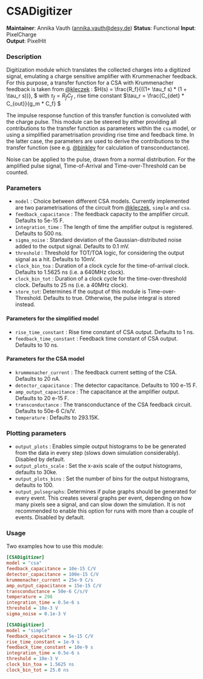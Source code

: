 # CSADigitizer
**Maintainer**: Annika Vauth (<annika.vauth@desy.de>)
**Status**: Functional
**Input**: PixelCharge  
**Output**: PixelHit  

### Description
Digitization module which translates the collected charges into a digitized signal, emulating a charge sensitive amplifier with Krummenacher feedback.
For this purpose, a transfer function for a CSA with Krummenacher feedback is taken from [@kleczek] : 
$`H(s) = \frac{R_f}{((1+ \tau_f s) * (1 + \tau_r s))}, `$
with $`\tau_f = R_f C_f `$ , rise time constant $`\tau_r = \frac{C_{det} * C_{out}}{g_m * C_f} `$ 

The impulse response function of this transfer function is convoluted with the charge pulse.
This module can be steered by either providing all contributions to the transfer function as parameters within the `csa` model, or using a simplified parametrisation providing rise time and feedback time. 
In the latter case, the parameters are used to derive the contributions to the transfer function (see e.g. [@binkley] for calculation of transconductance).

Noise can be applied to the pulse, drawn from a normal distribution.
For the amplified pulse signal, Time-of-Arrival and Time-over-Threshold can be counted.



### Parameters
* `model` :  Choice between different CSA models. Currently implemented are two parametrisations of the circuit from [@kleczek], `simple` and `csa`.
* `feedback_capacitance` :  The feedback capacity to the amplifier circuit. Defaults to 5e-15 F.
* `integration_time` : The length of time the amplifier output is registered. Defaults to 500 ns.
* `sigma_noise` : Standard deviation of the Gaussian-distributed noise added to the output signal. Defaults to 0.1 mV.
* `threshold` : Threshold for TOT/TOA logic, for considering the output signal as a hit. Defaults to 10mV.
* `clock_bin_toa` : Duration of a clock cycle for the time-of-arrival clock. Defaults to 1.5625 ns (i.e. a 640MHz clock).
* `clock_bin_tot` : Duration of a clock cycle for the time-over-threshold clock. Defaults to 25 ns (i.e. a 40MHz clock).
* `store_tot`: Determines if the output of this module is Time-over-Threshold. Defaults to true. Otherwise, the pulse integral is stored instead.

#### Parameters for the simplified model
* `rise_time_constant` : Rise time constant of CSA output. Defaults to 1 ns.  
* `feedback_time_constant` : Feedback time constant of CSA output. Defaults to 10 ns.

#### Parameters for the CSA model
* `krummenacher_current` : The feedback current setting of the CSA. Defaults to 20 nA.
* `detector_capacitance` : The detector capacitance. Defaults to 100 e-15 F.
* `amp_output_capacitance` : The capacitance at the amplifier output. Defaults to 20 e-15 F.
* `transconductance` : The transconductance of the CSA feedback circuit. Defaults to 50e-6 C/s/V.
* `temperature` : Defaults to 293.15K.

### Plotting parameters
* `output_plots` : Enables simple output histograms to be be generated from the data in every step (slows down simulation considerably). Disabled by default.
* `output_plots_scale` : Set the x-axis scale of the output histograms, defaults to 30ke.
* `output_plots_bins` : Set the number of bins for the output histograms, defaults to 100.
* `output_pulsegraphs`: Determines if pulse graphs should be generated for every event. This creates several graphs per event, depending on how many pixels see a signal, and can slow down the simulation. It is not recommended to enable this option for runs with more than a couple of events. Disabled by default.


### Usage
Two examples how to use this module:

```ini
[CSADigitizer]
model = "csa"
feedback_capacitance = 10e-15 C/V
detector_capacitance = 100e-15 C/V
krummenacher_current = 25e-9 C/s
amp_output_capacitance = 15e-15 C/V
transconductance = 50e-6 C/s/V
temperature = 298
integration_time = 0.5e-6 s
threshold = 10e-3 V
sigma_noise = 0.1e-3 V
```



```ini
[CSADigitizer]
model = "simple"
feedback_capacitance = 5e-15 C/V
rise_time_constant = 1e-9 s  
feedback_time_constant = 10e-9 s
integration_time = 0.5e-6 s
threshold = 10e-3 V
clock_bin_toa = 1.5625 ns
clock_bin_tot = 25.0 ns
```



[@kleczek]:  https://doi.org/10.1109/MIXDES.2015.7208529
[@binkley]: https://doi.org/10.1002/9780470033715.index
